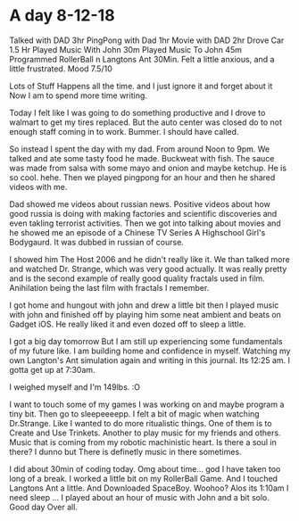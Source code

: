 # A day 8-12-18
Talked with DAD 3hr
PingPong with Dad 1hr
Movie with DAD 2hr
Drove Car 1.5 Hr
Played Music With John 30m
Played Music To John 45m
Programmed RollerBall n Langtons Ant 30Min.
Felt a little anxious, and a little frustrated. Mood 7.5/10

Lots of Stuff Happens all the time. and I just ignore it and forget about it
Now I am to spend more time writing.

Today I felt like I was going to do something productive and I drove to walmart
to get my tires replaced. But the auto center was closed do to not enough staff
coming in to work. Bummer. I should have called.

So instead I spent the day with my dad. From around Noon to 9pm. We talked
and ate some tasty food he made. Buckweat with fish. The sauce was made from
salsa with some mayo and onion and maybe ketchup. He is so cool. hehe.
Then we played pingpong for an hour and then he shared videos with me.

Dad showed me videos about russian news. Positive videos about how good russia
is doing with making factories and scientific discoveries and even takling
terrorist activities. Then we got into talking about movies and he showed me
an episode of a Chinese TV Series A Highschool Girl's Bodygaurd. It was dubbed
in russian of course.

I showed him The Host 2006 and he didn't really like it. We than talked more
and watched Dr. Strange, which was very good actually. It was really pretty
and is the second example of really good quality fractals used in film.
Anihilation being the last film with fractals I remember.

I got home and hungout with john and drew a little bit then I played music with
john and finished off by playing him some neat ambient and beats on Gadget iOS.
He really liked it and even dozed off to sleep a little.

I got a big day tomorrow But I am still up experiencing some fundamentals of my
future like. I am building home and confidence in myself. Watching my own
Langton's Ant simulation again and writing in this journal. Its 12:25 am. I gotta
get up at 7:30am.

I weighed myself and I'm 149lbs. :O

I want to touch some of my games I was working on and maybe program a tiny bit.
Then go to sleepeeeepp. I felt a bit of magic when watching Dr.Strange. Like I
wanted to do more ritualistic things. One of them is to Create and Use Trinkets.
Another to play music for my friends and others. Music that is coming from my
robotic machinistic heart. Is there a soul in there? I dunno but There is
definetly music in there sometimes.

I did about 30min of coding today. Omg about time... god I have taken too long
of a break. I worked a little bit on my RollerBall Game. And I touched Langtons
Ant a little. And Downloaded SpaceBoy. Woohoo? Alos its 1:10am I need sleep
... I played about an hour of music with John and a bit solo. Good day Over all.
